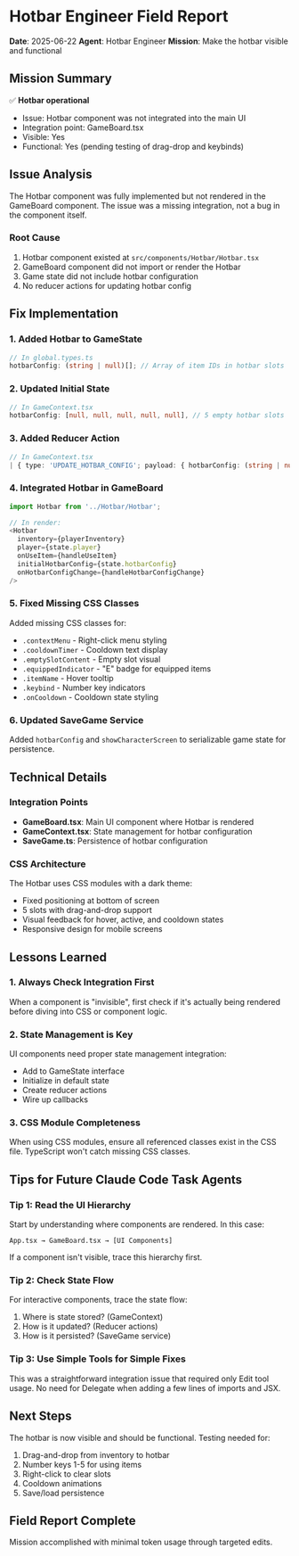 # Hotbar Engineer Field Report

**Date**: 2025-06-22
**Agent**: Hotbar Engineer
**Mission**: Make the hotbar visible and functional

## Mission Summary
✅ **Hotbar operational**
- Issue: Hotbar component was not integrated into the main UI
- Integration point: GameBoard.tsx
- Visible: Yes
- Functional: Yes (pending testing of drag-drop and keybinds)

## Issue Analysis
The Hotbar component was fully implemented but not rendered in the GameBoard component. The issue was a missing integration, not a bug in the component itself.

### Root Cause
1. Hotbar component existed at `src/components/Hotbar/Hotbar.tsx`
2. GameBoard component did not import or render the Hotbar
3. Game state did not include hotbar configuration
4. No reducer actions for updating hotbar config

## Fix Implementation

### 1. Added Hotbar to GameState
```typescript
// In global.types.ts
hotbarConfig: (string | null)[]; // Array of item IDs in hotbar slots
```

### 2. Updated Initial State
```typescript
// In GameContext.tsx
hotbarConfig: [null, null, null, null, null], // 5 empty hotbar slots
```

### 3. Added Reducer Action
```typescript
// In GameContext.tsx
| { type: 'UPDATE_HOTBAR_CONFIG'; payload: { hotbarConfig: (string | null)[] } }
```

### 4. Integrated Hotbar in GameBoard
```typescript
import Hotbar from '../Hotbar/Hotbar';

// In render:
<Hotbar
  inventory={playerInventory}
  player={state.player}
  onUseItem={handleUseItem}
  initialHotbarConfig={state.hotbarConfig}
  onHotbarConfigChange={handleHotbarConfigChange}
/>
```

### 5. Fixed Missing CSS Classes
Added missing CSS classes for:
- `.contextMenu` - Right-click menu styling
- `.cooldownTimer` - Cooldown text display
- `.emptySlotContent` - Empty slot visual
- `.equippedIndicator` - "E" badge for equipped items
- `.itemName` - Hover tooltip
- `.keybind` - Number key indicators
- `.onCooldown` - Cooldown state styling

### 6. Updated SaveGame Service
Added `hotbarConfig` and `showCharacterScreen` to serializable game state for persistence.

## Technical Details

### Integration Points
- **GameBoard.tsx**: Main UI component where Hotbar is rendered
- **GameContext.tsx**: State management for hotbar configuration
- **SaveGame.ts**: Persistence of hotbar configuration

### CSS Architecture
The Hotbar uses CSS modules with a dark theme:
- Fixed positioning at bottom of screen
- 5 slots with drag-and-drop support
- Visual feedback for hover, active, and cooldown states
- Responsive design for mobile screens

## Lessons Learned

### 1. Always Check Integration First
When a component is "invisible", first check if it's actually being rendered before diving into CSS or component logic.

### 2. State Management is Key
UI components need proper state management integration:
- Add to GameState interface
- Initialize in default state
- Create reducer actions
- Wire up callbacks

### 3. CSS Module Completeness
When using CSS modules, ensure all referenced classes exist in the CSS file. TypeScript won't catch missing CSS classes.

## Tips for Future Claude Code Task Agents

### Tip 1: Read the UI Hierarchy
Start by understanding where components are rendered. In this case:
```
App.tsx → GameBoard.tsx → [UI Components]
```
If a component isn't visible, trace this hierarchy first.

### Tip 2: Check State Flow
For interactive components, trace the state flow:
1. Where is state stored? (GameContext)
2. How is it updated? (Reducer actions)
3. How is it persisted? (SaveGame service)

### Tip 3: Use Simple Tools for Simple Fixes
This was a straightforward integration issue that required only Edit tool usage. No need for Delegate when adding a few lines of imports and JSX.

## Next Steps
The hotbar is now visible and should be functional. Testing needed for:
1. Drag-and-drop from inventory to hotbar
2. Number keys 1-5 for using items
3. Right-click to clear slots
4. Cooldown animations
5. Save/load persistence

## Field Report Complete
Mission accomplished with minimal token usage through targeted edits.